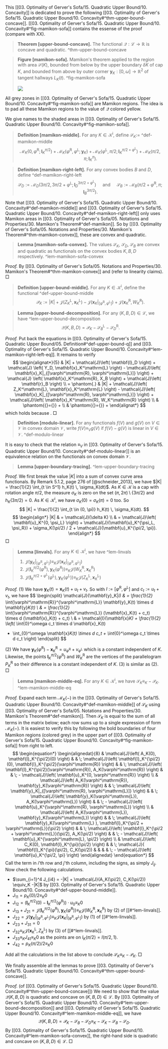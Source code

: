 This [[03. Optimality of Gerver's Sofa/15. Quadratic Upper Bound/10. Concavity]] is dedicated to prove the following [[03. Optimality of Gerver's Sofa/15. Quadratic Upper Bound/10. Concavity#^thm-upper-bound-concave]]. [[03. Optimality of Gerver's Sofa/15. Quadratic Upper Bound/10. Concavity#^fig-mamikon-sofa]] contains the essense of the proof (compare with XX).

> __Theorem [upper-bound-concave].__ The functional $\mathcal{Q} : \mathcal{L} \to \mathbb{R}$ is concave and quadratic. ^thm-upper-bound-concave

> __Figure [mamikon-sofa].__ Mamikon's theorem applied to the region with area $\mathcal{S}(K)$, bounded from below by the upper boundary $\delta K$ of cap $K$, and bounded from above by outer corner $\mathbf{y}_K : [0, \omega] \to \mathbb{R}^2$ of tangent hallways $L_K(t)$. ^fig-mamikon-sofa
> 
> ![](images/sofaMamikon.svg)

All grey zones in [[03. Optimality of Gerver's Sofa/15. Quadratic Upper Bound/10. Concavity#^fig-mamikon-sofa]] are Mamikon regions. The idea is to pad all these Mamikon regions to the value of $\mathcal{Q}$ colored yellow.

We give names to the shaded areas in [[03. Optimality of Gerver's Sofa/15. Quadratic Upper Bound/10. Concavity#^fig-mamikon-sofa]].

> __Definition [mamikon-middle].__ For any $K \in \mathcal{K}^\mathrm{i}$, define $\mathcal{S}_K :=$ ^def-mamikon-middle
$$
\mathcal{M}_K\left( 0, \varphi^\mathrm{R}; \mathbf{l}_K^{\pi/2} \right) + 
\mathcal{M}_K\left( \varphi^\mathrm{R}, \varphi^\mathrm{L}; \mathbf{y}_K \right) + 
\mathcal{M}_K\left( \varphi^\mathrm{L}, \pi/2; \mathbf{l}_K^{\pi/2 + \varphi^\mathrm{L}} \right) + 
\mathcal{M}_K\left( \pi/2, \pi; \mathbf{l}_K^{\pi} \right).
$$

> __Definition [mamikon-right-left].__ For any convex bodies $B$ and $D$, define ^def-mamikon-right-left
$$
\mathcal{S}_D := \mathcal{M}_D\left( 3\pi/2, 3\pi/2 + \varphi^\mathrm{L}; \mathbf{l}_D^{3\pi/2 + \varphi^\mathrm{L}} \right) \quad \text{ and } \quad
\mathcal{S}_B := \mathcal{M}_B\left( \pi/2 + \varphi^\mathrm{R}, \pi; \mathbf{l}_B^{3\pi/2} \right).
$$

Note that [[03. Optimality of Gerver's Sofa/15. Quadratic Upper Bound/10. Concavity#^def-mamikon-middle]] and [[03. Optimality of Gerver's Sofa/15. Quadratic Upper Bound/10. Concavity#^def-mamikon-right-left]] only uses Mamikon areas in [[03. Optimality of Gerver's Sofa/05. Notations and Properties/30. Mamikon's Theorem#^def-mamikon]]. So by [[03. Optimality of Gerver's Sofa/05. Notations and Properties/30. Mamikon's Theorem#^thm-mamikon-convex]], these are convex and quadratic.

> __Lemma [mamikon-sofa-convex].__ The values $\mathcal{S}_K$, $\mathcal{S}_D$, $\mathcal{S}_B$ are convex and quadratic as functionals on the convex bodies $K, B, D$ respectively. ^lem-mamikon-sofa-convex

_Proof._ By [[03. Optimality of Gerver's Sofa/05. Notations and Properties/30. Mamikon's Theorem#^thm-mamikon-convex]] and (refer to linearity claims). □

> __Definition [upper-bound-middle].__ For any $K \in \mathcal{K}^\mathrm{i}$, define the functional ^def-upper-bound-middle
$$
\mathcal{P}_K := |K| + \mathcal{J}\left( Z_K^\mathrm{L}, \mathbf{x}_K^\mathrm{L} \right) -  \mathcal{J}\left( \mathbf{x}_K|_{[\varphi^\mathrm{R}, \varphi^\mathrm{L}]} \right) + \mathcal{J}\left( \mathbf{x}_K^\mathrm{R}, W_K^\mathrm{R} \right).
$$

> __Lemma [upper-bound-decomposition].__ For any $(K, B, D) \in \mathcal{L}$, we have ^lem-upper-bound-decomposition
$$
\mathcal{Q}(K, B, D) = \mathcal{P}_K - \mathcal{S}_B^\mathrm{L} - \mathcal{S}_D^\mathrm{R}.
$$

_Proof._ Put back the equations in [[03. Optimality of Gerver's Sofa/15. Quadratic Upper Bound/05. Definition#^def-upper-bound-q]] and [[03. Optimality of Gerver's Sofa/15. Quadratic Upper Bound/10. Concavity#^lem-mamikon-right-left-eq]]. It remains to verify
$$
\begin{alignat*}{5}
& |K| + \mathcal{J}\left( \mathbf{l}_D \right) + \mathcal{J} \left( Y_D,   \mathbf{x}_K^\mathrm{L} \right) - \mathcal{J}\left( \mathbf{x}_K|_{[\varphi^\mathrm{R}, \varphi^\mathrm{L}]} \right) + \mathcal{J} \left( \mathbf{x}_K^\mathrm{R}, X_B \right)  + \mathcal{J}\left( \mathbf{r}_B \right) \\
= \phantom{.} & |K| + \mathcal{J}\left( Z_K^\mathrm{L}, \mathbf{x}_K^\mathrm{L} \right) -  \mathcal{J}\left( \mathbf{x}_K|_{[\varphi^\mathrm{R}, \varphi^\mathrm{L}]} \right) + \mathcal{J}\left( \mathbf{x}_K^\mathrm{R}, W_K^\mathrm{R} \right) \\
& \phantom{{}={}} + \\
& \phantom{{}={}} + 
\end{alignat*}
$$
which holds because . □

> __Definition [modulo-linear].__ For any functionals $f(V)$ and $g(V)$ on $V \in\mathcal{V}$ in convex domain $\mathcal{V}$, write $f(V) \equiv_V g(V)$ if $f(V) - g(V)$ is linear in $V \in \mathcal{V}$. ^def-modulo-linear

It is easy to check that the relation $\equiv_V$ in [[03. Optimality of Gerver's Sofa/15. Quadratic Upper Bound/10. Concavity#^def-modulo-linear]] is an equivalence relation on the functionals on convex domain $\mathcal{V}$.

> __Lemma [upper-boundary-tracing].__  ^lem-upper-boundary-tracing

_Proof._ We first break the value $|K|$ into a sum of convex curve area functionals. By Remark 5.1.2, page 276 of [@schneider_2013], we have $|K| = \frac{1}{2} \int_{t \in S^1} h_K(t) \, \sigma_K(dt)$. As $K \in \mathcal{K}$ is a cap with rotation angle $\pi/2$, the measure $\sigma_K$ is zero on the set $(\pi, 2\pi) \setminus \left\{ 3\pi/2 \right\}$ and $h_K(3\pi/2) = 0$. As $K \in \mathcal{K}^\mathrm{i}$, we have $\sigma_K(0) = \sigma_K(\pi) = 0$ too. So
$$
|K| = \frac{1}{2} \int_{t \in (0, \pi)} h_K(t) \, \sigma_K(dt).
$$
$$
\begin{align*}
|K| & = \mathcal{J}(\delta K) \\
& = \mathcal{J}\left( \mathbf{u}_K^{0, \psi_L} \right)  + \mathcal{J}(\mathbf{u}_K^{\psi_L, \psi_R}) + \sigma_K(\pi/2) / 2 + \mathcal{J}(\mathbf{u}_K^{\pi/2, \pi}).
\end{align*}
$$
 □

> __Lemma [linvals].__ For any $K \in \mathcal{K}^\mathrm{i}$, we have ^lem-linvals
> 
> 1. $\mathcal{J}\left( \mathbf{y}_K|_{[\varphi^\mathrm{R}, \varphi^\mathrm{L}]} \right) \equiv_K \mathcal{J}\left( \mathbf{x}_K|_{[\varphi^\mathrm{R}, \varphi^\mathrm{L}]} \right)$
> 2. $\mathcal{J}\left( \mathbf{l}_K^{\pi/2}(\varphi^\mathrm{R}), \mathbf{y}_K(\varphi^\mathrm{R}) \right) \equiv_K \mathcal{J}\left( W_K^\mathrm{R}, \mathbf{x}_K^\mathrm{R} \right)$
> 3. $\mathcal{J}\left( \mathbf{l}_K^{\pi/2 + \varphi^\mathrm{L}}(\varphi^\mathrm{L}), \mathbf{y}_K(\varphi^\mathrm{L}) \right) \equiv_K \mathcal{J}\left( Z_K^\mathrm{L}, \mathbf{x}_K^\mathrm{L} \right)$

_Proof._ (1) We have $\mathbf{y}_K(t) = \mathbf{x}_K(t) + u_t + v_t$. So with $I := \left[ \varphi^\mathrm{R}, \varphi^\mathrm{L} \right]$ and $c_t := u_t + v_t$, we have
$$
\begin{split}
\mathcal{J}(\mathbf{y}_K|_I) & = \frac{1}{2} \int_{\varphi^\mathrm{R}}^{\varphi^\mathrm{L}} \mathbf{y}_K(t) \times d \mathbf{y}_K(t) \\
& = \frac{1}{2} \int_{\varphi^\mathrm{R}}^{\varphi^\mathrm{L}} (\mathbf{x}_K(t) + c_t) \times d (\mathbf{x}_K(t) + c_t)  \\
& = \mathcal{I}(\mathbf{x}_K) + \frac{1}{2} \left( \int_{0}^\omega c_t \times d \mathbf{x}_K(t) 
+ \int_{0}^\omega \mathbf{x}_K(t) \times d c_t + \int_{0}^\omega c_t \times d c_t \right) 
\end{split}
$$

\(2\) We have $\mathbf{y}_K(\varphi^\mathrm{R}) - \mathbf{x}_K^\mathrm{R} = u_{\varphi^\mathrm{R}} + v_{\varphi^\mathrm{L}}$ which is a constant independent of $K$. Likewise, the points $\mathbf{l}_K^{\pi/2}(\varphi^\mathrm{R})$ and $W_K^\mathrm{R}$ are the vertices of the parallelogram $P_K^\mathrm{R}$ so their difference is a constant independent of $K$. (3) is similar as (2). □

> __Lemma [mamikon-middle-eq].__ For any $K \in \mathcal{K}^\mathrm{i}$, we have $\mathcal{S}_K \equiv_K - \mathcal{P}_K$. ^lem-mamikon-middle-eq

_Proof._ Expand each term $\mathcal{M}_K(-)$ in the [[03. Optimality of Gerver's Sofa/15. Quadratic Upper Bound/10. Concavity#^def-mamikon-middle]] of $\mathcal{S}_K$ using [[03. Optimality of Gerver's Sofa/05. Notations and Properties/30. Mamikon's Theorem#^def-mamikon]]. Then $\mathcal{S}_K$ is equal to the sum of all terms in the matrix below; each row sums up to a single expression of form $\mathcal{M}_K(-)$. It is easiest to verify this by following the bold boundaries of four Mamikon regions (colored grey) in the upper part of [[03. Optimality of Gerver's Sofa/15. Quadratic Upper Bound/10. Concavity#^fig-mamikon-sofa]] from right to left.
$$
\begin{equation*}
\begin{alignedat}{8}
&
\mathcal{J}\left( A_K(0), \mathbf{l}_K^{\pi/2}(0) \right) & & \;
\mathcal{J}\left( \mathbf{l}_K^{\pi/2}(0), \mathbf{l}_K^{\pi/2}(\varphi^\mathrm{R}) \right) & & \;
\mathcal{J}\left( \mathbf{l}_K^{\pi/2}(\varphi^\mathrm{R}), A_K(\varphi^\mathrm{R}) \right) & & \; -
\mathcal{J}\left( \mathbf{u}_K^{0, \varphi^\mathrm{R}} \right)
\\
&
\mathcal{J}\left( A_K(\varphi^\mathrm{R}), \mathbf{y}_K(\varphi^\mathrm{R}) \right) & & \; 
\mathcal{J}\left( \mathbf{y}_K|_{[\varphi^\mathrm{R}, \varphi^\mathrm{L}]} \right) & & \;
\mathcal{J}\left( \mathbf{y}_K(\varphi^\mathrm{L}), A_K(\varphi^\mathrm{L}) \right) & & \; -
\mathcal{J}\left( \mathbf{u}_K^{\varphi^\mathrm{R}, \varphi^\mathrm{L}} \right)
\\
&
\mathcal{J}\left( A_K(\varphi^\mathrm{L}), \mathbf{y}_K(\varphi^\mathrm{L}) \right) & & \;
\mathcal{J}\left( \mathbf{y}_K(\varphi^\mathrm{L} ), \mathbf{l}_K^{\pi/2 + \varphi^\mathrm{L}}(\pi/2) \right) & & \;
\mathcal{J}\left( \mathbf{l}_K^{\pi/2 + \varphi^\mathrm{L}}(\pi/2), A_K(\pi/2) \right) & & \; - 
\mathcal{J}\left( \mathbf{u}_K^{\varphi^\mathrm{L}, \pi/2} \right)
\\
&
\mathcal{J}\left( C_K(0), \mathbf{l}_K^{\pi}(\pi/2) \right) & & \;
\mathcal{J}( \mathbf{l}_K^{\pi}(\pi/2), C_K(\pi/2)) & & & & \; - 
\mathcal{J}\left( \mathbf{u}_K^{\pi/2, \pi} \right)
\end{alignedat}
\end{equation*}
$$
Call the term in $i$'th row and $j$'th column, including the signs, as simply $J_{ij}$. Now check the following calculations.

- $\sum_{i=1}^4 J_{i4} = -|K| + \mathcal{J}(A_K(\pi/2), C_K(\pi/2)) \equiv_K -|K|$ by [[03. Optimality of Gerver's Sofa/15. Quadratic Upper Bound/10. Concavity#^def-upper-bound-middle]].
- $J_{11} = p_K(0) / 2 \equiv_K 0$
- $J_{12} = \left( \mathbf{l}_K^{\pi/2}(0) -  \mathbf{l}_K^{\pi/2}(\varphi^\mathrm{R}) \right) \cdot u_0 \equiv_K 0$
- $J_{13} + J_{21} = \mathcal{J}\left( \mathbf{l}_K^{\pi/2}(\varphi^\mathrm{R}), \mathbf{y}_K(\varphi^\mathrm{R}) \right) \equiv_K \mathcal{J}\left( W_K^\mathrm{R}, \mathbf{x}_K^\mathrm{R} \right)$ by (2) of [[#^lem-linvals]].
- $J_{22} = \mathcal{J}\left( \mathbf{y}_K|_{[\varphi^\mathrm{R}, \varphi^\mathrm{L}]} \right) \equiv_K \mathcal{J}\left( \mathbf{x}_K|_{[\varphi^\mathrm{R}, \varphi^\mathrm{L}]} \right)$ by (1) of [[#^lem-linvals]].
- $J_{23} + J_{31} = 0$
- $J_{32} \equiv_K \mathcal{J}(\mathbf{x}_K^\mathrm{L}, Z_K^\mathrm{L})$ by (3) of [[#^lem-linvals]].
- $J_{33} \equiv_K J_{41} \equiv_K 0$ as the points are on $l_K(\pi/2) = l(\pi/2, 1)$.
- $J_{42} = p_K(\pi/2)/2 \equiv_K 0$

Add all the calculations in the list above to conclude $\mathcal{S}_K \equiv_K - \mathcal{P}_K$. □

We finally assemble all the lemmas to prove [[03. Optimality of Gerver's Sofa/15. Quadratic Upper Bound/10. Concavity#^thm-upper-bound-concave]].

_Proof._ (of [[03. Optimality of Gerver's Sofa/15. Quadratic Upper Bound/10. Concavity#^thm-upper-bound-concave]]) We need to show that the value $\mathcal{Q}(K, B, D)$ is quadratic and concave on $(K, B, D) \in \mathcal{L}$. By [[03. Optimality of Gerver's Sofa/15. Quadratic Upper Bound/10. Concavity#^lem-upper-bound-decomposition]] and [[03. Optimality of Gerver's Sofa/15. Quadratic Upper Bound/10. Concavity#^lem-mamikon-middle-eq]], we have
$$
\mathcal{Q}(K, B, D) = \mathcal{P}_K - \mathcal{S}_B - \mathcal{S}_D \equiv_K - \mathcal{S}_K - \mathcal{S}_B - \mathcal{S}_D.
$$
By [[03. Optimality of Gerver's Sofa/15. Quadratic Upper Bound/10. Concavity#^lem-mamikon-sofa-convex]], the right-hand side is quadratic and concave on $(K, B, D) \in \mathcal{L}$. □